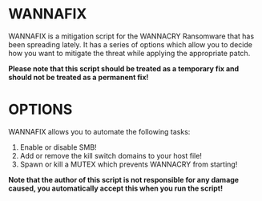 # WANNAFIX

WANNAFIX is a mitigation script for the WANNACRY Ransomware that has been spreading lately.
It has a series of options which allow you to decide how you want to mitigate the threat while applying the appropriate patch.

<strong>Please note that this script should be treated as a temporary fix and should not be treated as a permanent fix!</strong>

# OPTIONS

WANNAFIX allows you to automate the following tasks:

1) Enable or disable SMB!
2) Add or remove the kill switch domains to your host file!
3) Spawn or kill a MUTEX which prevents WANNACRY from starting!

<strong>Note that the author of this script is not responsible for any damage caused, you automatically accept this when you run the script!</strong>

